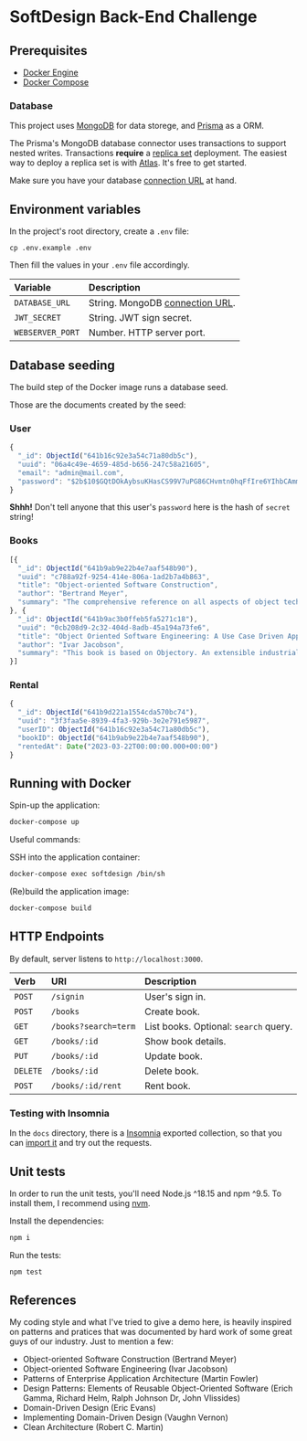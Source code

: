 # SoftDesign Back-End Challenge

## Prerequisites

- [Docker Engine](https://docs.docker.com/engine/install/)
- [Docker Compose](https://docs.docker.com/compose/install/)

### Database

This project uses <a target="_blank" href="https://www.mongodb.com">MongoDB</a> for data storege, and <a target="_blank" href="https://www.prisma.io">Prisma</a> as a ORM.

The Prisma's MongoDB database connector uses transactions to support nested writes. Transactions **require** a <a target="_blank" href="https://docs.mongodb.com/manual/tutorial/deploy-replica-set">replica set</a> deployment. The easiest way to deploy a replica set is with <a target="_blank" href="https://www.mongodb.com/cloud/atlas">Atlas</a>. It's free to get started.

Make sure you have your database <a target="_blank" href="https://www.prisma.io/docs/concepts/database-connectors/mongodb#connection-url">connection URL</a> at hand.

## Environment variables

In the project's root directory, create a `.env` file:

```
cp .env.example .env
```

Then fill the values in your `.env` file accordingly.

| Variable         | Description |
| :--------------- | :---------- |
| `DATABASE_URL`   | String. MongoDB <a target="_blank" href="https://www.prisma.io/docs/concepts/database-connectors/mongodb#connection-url">connection URL</a>. |
| `JWT_SECRET`     | String. JWT sign secret.  |
| `WEBSERVER_PORT` | Number. HTTP server port. |

## Database seeding

The build step of the Docker image runs a database seed.

Those are the documents created by the seed:

### User

```javascript
{
  "_id": ObjectId("641b16c92e3a54c71a80db5c"),
  "uuid": "06a4c49e-4659-485d-b656-247c58a21605",
  "email": "admin@mail.com",
  "password": "$2b$10$GQtDOkAybsuKHasCS99V7uPG86CHvmtn0hqFfIre6YIhbCAmm1PSC"
}
```

**Shhh!** Don't tell anyone that this user's `password` here is the hash of `secret` string!

### Books

```javascript
[{
  "_id": ObjectId("641b9ab9e22b4e7aaf548b90"),
  "uuid": "c788a92f-9254-414e-806a-1ad2b7a4b863",
  "title": "Object-oriented Software Construction",
  "author": "Bertrand Meyer",
  "summary": "The comprehensive reference on all aspects of object technology."
}, {
  "_id": ObjectId("641b9ac3b0ffeb5fa5271c18"),
  "uuid": "0cb208d9-2c32-404d-8adb-45a194a73fe6",
  "title": "Object Oriented Software Engineering: A Use Case Driven Approach",
  "author": "Ivar Jacobson",
  "summary": "This book is based on Objectory. An extensible industrial process for building large systems."
}]
```

### Rental

```javascript
{
  "_id": ObjectId("641b9d221a1554cda570bc74"),
  "uuid": "3f3faa5e-8939-4fa3-929b-3e2e791e5987",
  "userID": ObjectId("641b16c92e3a54c71a80db5c"),
  "bookID": ObjectId("641b9ab9e22b4e7aaf548b90"),
  "rentedAt": Date("2023-03-22T00:00:00.000+00:00")
}
```

## Running with Docker

Spin-up the application:

```bash
docker-compose up
```

Useful commands:

SSH into the application container:

```bash
docker-compose exec softdesign /bin/sh
```

(Re)build the application image:

```bash
docker-compose build
```

## HTTP Endpoints

By default, server listens to `http://localhost:3000`.

| Verb     | URI                  | Description                           |
| :------- | :------------------- | :------------------------------------ |
| `POST`   | `/signin`            | User's sign in.                       |
| `POST`   | `/books`             | Create book.                          |
| `GET`    | `/books?search=term` | List books. Optional: `search` query. |
| `GET`    | `/books/:id`         | Show book details.                    |
| `PUT`    | `/books/:id`         | Update book.                          |
| `DELETE` | `/books/:id`         | Delete book.                          |
| `POST`   | `/books/:id/rent`    | Rent book.                            |

### Testing with Insomnia

In the `docs` directory, there is a <a target="_blank" href="https://insomnia.rest">Insomnia</a> exported collection, so that you can <a target="_blank" href="https://docs.insomnia.rest/insomnia/import-export-data">import it</a> and try out the requests.

## Unit tests

In order to run the unit tests, you'll need Node.js ^18.15 and npm ^9.5. To install them, I recommend using <a target="_blank" href="https://github.com/nvm-sh/nvm">nvm</a>.

Install the dependencies:

```bash
npm i
```

Run the tests:

```bash
npm test
```

## References

My coding style and what I've tried to give a demo here, is heavily inspired on patterns and pratices that was documented by hard work of some great guys of our industry. Just to mention a few:

- Object-oriented Software Construction (Bertrand Meyer)
- Object-oriented Software Engineering (Ivar Jacobson)
- Patterns of Enterprise Application Architecture (Martin Fowler)
- Design Patterns: Elements of Reusable Object-Oriented Software (Erich Gamma, Richard Helm, Ralph Johnson Dr, John Vlissides)
- Domain-Driven Design (Eric Evans)
- Implementing Domain-Driven Design (Vaughn Vernon)
- Clean Architecture (Robert C. Martin)
